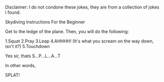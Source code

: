 Disclaimer: I do not condone these jokes, they are from a collection of jokes I found.

Skydiving Instructions For the Beginner

Get to the ledge of the plane.
Then, you will do the following:

1.Squat
2.Pray
3.Leap
4.AHHHH! (It's what you scream on the way down, isn't it?)
5.Touchdown

Yes sir, thats S...P...L...A...T

In other words,

SPLAT!


